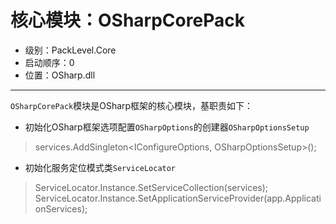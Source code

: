 # 核心模块：OSharpCorePack

* 级别：PackLevel.Core
* 启动顺序：0
* 位置：OSharp.dll
---

`OSharpCorePack`模块是OSharp框架的核心模块，基职责如下：
- 初始化OSharp框架选项配置`OSharpOptions`的创建器`OSharpOptionsSetup`
> services.AddSingleton<IConfigureOptions<OSharpOptions>, OSharpOptionsSetup>();
- 初始化服务定位模式类`ServiceLocator`
> ServiceLocator.Instance.SetServiceCollection(services);
> ServiceLocator.Instance.SetApplicationServiceProvider(app.ApplicationServices);